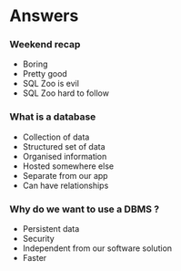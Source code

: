 # Answers

### Weekend recap

- Boring
- Pretty good
- SQL Zoo is evil
- SQL Zoo hard to follow

### What is a database

- Collection of data
- Structured set of data
- Organised information
- Hosted somewhere else
- Separate from our app
- Can have relationships

### Why do we want to use a DBMS ?

- Persistent data
- Security
- Independent from our software solution
- Faster